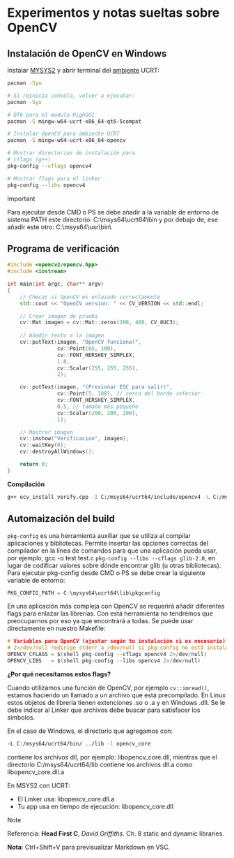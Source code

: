 # Experimentos y notas sueltas sobre OpenCV

## Instalación de OpenCV en Windows

Instalar [MYSYS2](https://www.msys2.org/) y abrir terminal del [ambiente](https://www.msys2.org/docs/environments/) UCRT:

```Bash
pacman -Syu

# Si reinicia consola, volver a ejecutar:
pacman -Syu

# QT6 para el módulo HighGUI
pacman -S mingw-w64-ucrt-x86_64-qt6-5compat

# Instalar OpenCV para ambiente UCRT
pacman -S mingw-w64-ucrt-x86_64-opencv

# Mostrar directorios de instalación para
# cflags (g++)
pkg-config --cflags opencv4

# Mostrar flags para el linker
pkg-config --libs opencv4
```

>[!IMPORTANT]
> Para ejecutar desde CMD o PS se debe añadir a la variable de entorno de sistema PATH este directorio: C:\msys64\ucrt64\bin y por debajo de, ese añadir este otro: C:\msys64\usr\bin\

## Programa de verificación

```Cpp
#include <opencv2/opencv.hpp>
#include <iostream>

int main(int argc, char** argv) 
{
    // Checar si OpenCV es enlazado correctamente
    std::cout << "OpenCV version: " << CV_VERSION << std::endl;

    // Crear imagen de prueba
    cv::Mat imagen = cv::Mat::zeros(200, 400, CV_8UC3);
    
    // Añadir texto a la imagen
    cv::putText(imagen, "OpenCV funciona!", 
                cv::Point(65, 100), 
                cv::FONT_HERSHEY_SIMPLEX, 
                1.0, 
                cv::Scalar(255, 255, 255), 
                2); 

    cv::putText(imagen, "(Presionar ESC para salir)", 
                cv::Point(5, 188), // cerca del borde inferior
                cv::FONT_HERSHEY_SIMPLEX, 
                0.5, // tamaño más pequeño
                cv::Scalar(200, 200, 200), 
                1);

    // Mostrar imagen
    cv::imshow("Verificacion", imagen);
    cv::waitKey(0);
    cv::destroyAllWindows();

    return 0;
}
```

**Compilación**
```Bash
g++ ocv_install_verify.cpp -I C:/msys64/ucrt64/include/opencv4 -L C:/mysys2/ucrt64/bin -lopencv_core -lopencv_imgproc -lopencv_highgui -o ocv_install_verify 
```
## Automaización del build

`pkg-config` es una herramienta auxiliar que se utiliza al compilar aplicaciones y bibliotecas. Permite insertar las opciones correctas del compilador en la línea de comandos para que una aplicación pueda usar, por ejemplo, gcc -o test test.c `pkg-config --libs --cflags glib-2.0`, en lugar de codificar valores sobre dónde encontrar glib (u otras bibliotecas).
Para ejecutar pkg-config desde CMD o PS se debe crear la siguiente variable de entorno:

```C
PKG_CONFIG_PATH = C:\mysys64\ucrt64\lib\pkgconfig
```
En una aplicación más compleja con OpenCV se requerirá añadir diferentes flags para enlazar las librerías. Con está herramienta no tendrémos que preocuparnos por eso ya que encontrará a todas. Se puede usar directamente en nuestro Makefile:

```C
# Variables para OpenCV (ajustar según tu instalación si es necesario)
# 2>/dev/null redirige stderr a /dev/null si pkg-config no está instalado
OPENCV_CFLAGS = $(shell pkg-config --cflags opencv4 2>/dev/null)
OPENCV_LIBS   = $(shell pkg-config --libs opencv4 2>/dev/null)
````

**¿Por qué necesitamos estos flags?**

Cuando utilizamos una función de OpenCV, por ejemplo `cv::imread()`, estamos haciendo un llamado a un archivo que está precompilado. En Linux estos objetos de librería tienen extenciones .so o .a y en Windows .dll. Se le debe indicar al Linker que archivos debe buscar para satisfacer los símbolos.

En el caso de Windows, el directorio que agregamos con:
```Bash
-L C:/msys64/ucrt64/bin/ ../lib -l opencv_core
```
contiene los archivos dll, por ejemplo: libopencv_core.dll, mientras que el directorio C:/msys64/ucrt64/lib contiene los archivos dll.a como libopencv_core.dll.a

En MSYS2 con UCRT:
* El Linker usa: libopencv_core.dll.a
* Tu app usa en tiempo de ejecución: libopencv_core.dll

>[!NOTE]
> Referencia: **Head First C**, *David Griffiths*. Ch. 8 static and dynamic libraries.

**Nota**: Ctrl+Shift+V para previsualizar Markdown en VSC.
